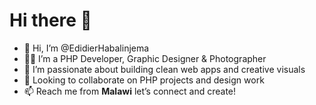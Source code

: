 # Hi there 👋

- 👋 Hi, I’m @EdidierHabalinjema  
- 👨‍💻 I’m a PHP Developer, Graphic Designer & Photographer  
- 👀 I’m passionate about building clean web apps and creative visuals  
- 🤝 Looking to collaborate on PHP projects and design work  
- 📫 Reach me from **Malawi**  let’s connect and create!

<!---
EdidierHabalinjema/EdidierHabalinjema is a ✨ special ✨ repository because its `README.md` (this file) appears on your GitHub profile.
You can click the Preview link to take a look at your changes.
--->
